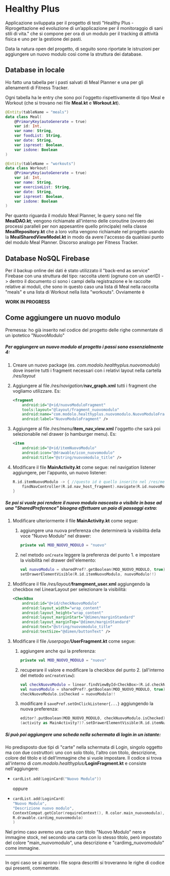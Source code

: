 # Healthy Plus

Applicazione sviluppata per il progetto di testi "Healthy Plus - Riprogettazione ed evoluzione di un’applicazione per il monitoraggio di sani stili di vita." che si compone per ora di un modulo per il tracking di attività fisica e uno per la gestione dei pasti.

Data la natura open del progetto, di seguito sono riportate le istruzioni per aggiungere un nuovo modulo così come la struttura dei database.

## Database in locale 

Ho fatto una tabella per i pasti salvati di Meal Planner e una per gli allenamenti di Fitness Tracker.

Ogni tabella ha le entry che sono poi l'oggetto rispettivamente di tipo Meal e Workout (che si trovano nei file **Meal.kt** e **Workout.kt**).

```kotlin
@Entity(tableName = "meals")
data class Meal(
    @PrimaryKey(autoGenerate = true)
    var id: Int,
    var name: String,
    var foodList: String,
    var date: String,
    var ispreset: Boolean,
    var isdone: Boolean
)
```

```kotlin
@Entity(tableName = "workouts")
data class Workout(
    @PrimaryKey(autoGenerate = true)
    var id: Int,
    var name: String,
    var exerciseList: String,
    var date: String,
    var ispreset: Boolean,
    var isdone: Boolean
)
```

Per quanto riguarda il modulo Meal Planner, le query sono nel file **MealDAO.kt**; vengono richiamate all'interno delle coroutine (ovvero dei processi paralleli per non appesantire quello principale) nella classe **MealRepository.kt** che a loro volta vengono richiamate nel progetto usando la **MealSharedViewModel.kt** in modo da avere l'accesso da qualsiasi punto del modulo Meal Planner. Discorso analogo per Fitness Tracker.

## Database NoSQL Firebase

Per il backup online dei dati è stato utilizzato il "back-end as service" Firebase con una struttura del tipo:
raccolta utenti (ognuno con un userID) -> dentro il documento ci sono i campi della registrazione e le raccolte relative ai moduli, che sono in questo caso una lista di Meal nella raccolta "meals" e una lista di Workout nella lista "workouts". Ovviamente è 

**WORK IN PROGRESS**

## Come aggiungere un nuovo modulo

Premessa: ho già inserito nel codice del progetto delle righe commentate di un ipotetico "NuovoModulo"

##### Per aggiungere un nuovo modulo al progetto i passi sono essenzialmente 4:

1. Creare un nuovo package (es. *com.modolo.healthyplus.nuovomodulo*) dove inserire tutti i fragment necessari con i relativi layout nella cartella */res/layout*

2. Aggiungere al file _/res/navigation/_**nav_graph.xml** tutti i fragment che vogliamo utilizzare. Es: 

   ```xml
   <fragment
       android:id="@+id/nuovoModuloFragment"
       tools:layout="@layout/fragment_nuovomodulo"
       android:name="com.modolo.healthyplus.nuovomodulo.NuovoModuloFragment"
       android:label="NuovoModuloFragment" />
   ```

3. Aggiungere al file _/res/menu/_**item_nav_view.xml** l'oggetto che sarà poi selezionabile nel drawer (o hamburger menu). Es: 

   ```xml
   <item
       android:id="@+id/itemNuovoModulo"
       android:icon="@drawable/icon_nuovomodulo"
       android:title="@string/nuovomodulo_title" />
   ```

4. Modificare il file **MainActivity.kt** come segue: nel navigation listener aggiungere, per l'appunto, un nuovo listener: 

   ```kotlin
   R.id.itemNuovoModulo -> { //questo id è quello inserito nel /res/menu/item_nav_view.xml
       findNavController(R.id.nav_host_fragment).navigate(R.id.nuovoModuloFragment)
   }
   ```

##### Se poi si vuole poi rendere il nuovo modulo nascosto o visibile in base ad una "SharedPreference" bisogna effettuare un paio di passaggi extra:

1. Modificare ulteriormente il file **MainActivity.kt** come segue:

   1. aggiungere una nuova preferenza che determinerà la visibilità della voce "Nuovo Modulo" nel drawer: 

      ```kotlin
      private val MOD_NUOVO_MODULO = "nuovo"
      ```

   2. nel metodo `onCreate` leggere la preferenza del punto 1. e impostare la visibilità nel drawer dell'elemento: 

      ```kotlin
      val nuovoModulo = sharedPref?.getBoolean(MOD_NUOVO_MODULO, true)
      setDrawerElementVisible(R.id.itemNuovoModulo, nuovoModulo!!)
      ```

2. Modificare il file _/res/layout/_**framgment_user.xml** aggiungendo la checkbox nel LinearLayout per selezionare la visibilità: 

   ```xml
   <CheckBox
       android:id="@+id/checkNuovoModulo"
       android:layout_width="wrap_content"
       android:layout_height="wrap_content"
       android:layout_marginStart="@dimen/marginStandard"
       android:layout_marginTop="@dimen/marginStandard"
       android:text="@string/nuovomodulo_title"
       android:textSize="@dimen/buttonText" />
   ```

3. Modificare il file _/userpage/_**UserFragment.kt** come segue:

   1. aggiungere anche qui la preferenza: 

      ```kotlin
      private val MOD_NUOVO_MODULO = "nuovo"
      ```

   2. recuperare il valore e modificare la checkbox del punto 2. (all'interno del metodo `onCreateView`): 

      ```kotlin
      val checkNuovoModulo = linear.findViewById<CheckBox>(R.id.checkNuovoModulo)
      val nuovoModulo = sharedPref?.getBoolean(MOD_NUOVO_MODULO, true)
      checkNuovoModulo.isChecked = nuovoModulo!!
      ```

   3. modificare il `savePref.setOnClickListener{...}` aggiungendo la nuova preferenza: 

      ```kotlin
      editor?.putBoolean(MOD_NUOVO_MODULO, checkNuovoModulo.isChecked)
      (activity as MainActivity?)?.setDrawerElementVisible(R.id.itemNuovoModulo, checkNuovoModulo.isChecked)
      ```

##### Si può poi aggiungere una scheda nella schermata di login in un istante:

Ho predisposto due tipi di "carte" nella schermata di Login, singolo oggetto ma con due costruttori: uno con solo titolo, l'altro con titolo, descrizione, colore del titolo e id dell'immagine che si vuole impostare. Il codice si trova all'interno di _com.modolo.healthyplus/_**LoginFragment.kt** e consiste nell'aggiungere:

- ```kotlin
  cardList.add(LoginCard("Nuovo Modulo"))
  ```

  oppure

- ```kotlin
  cardList.add(LoginCard(
  "Nuovo Modulo",
  "Descrizione nuovo modulo",
  ContextCompat.getColor(requireContext(), R.color.main_nuovomodulo),
  R.drawable.cardimg_nuovomodulo)
  )
  ```

Nel primo caso avremo una carta con titolo "Nuovo Modulo" nero e immagine stock, nel secondo una carta con lo stesso titolo, però impostato del colore "main_nuovomodulo", una descrizione e "cardimg_nuovomodulo" come immagine.

-------

In ogni caso se si aprono i file sopra descritti si troveranno le righe di codice qui presenti, commentate.
